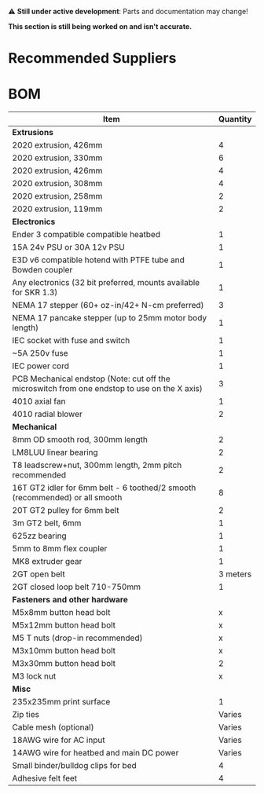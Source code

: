 :warning: **Still under active development**: Parts and documentation may change!

**This section is still being worked on and isn't accurate.**

# Recommended Suppliers


# BOM

| Item | Quantity  |
|-----------------------------------------------------------------------------------------|----------|
| **Extrusions**  |
| 2020 extrusion, 426mm | 4  |
| 2020 extrusion, 330mm | 6  |
| 2020 extrusion, 426mm | 4  |
| 2020 extrusion, 308mm | 4  |
| 2020 extrusion, 258mm | 2  |
| 2020 extrusion, 119mm | 2  |
| **Electronics**  |
| Ender 3 compatible compatible heatbed | 1  |
| 15A 24v PSU or 30A 12v PSU | 1  |
| E3D v6 compatible hotend with PTFE tube and Bowden coupler | 1  |
| Any electronics (32 bit preferred, mounts available for SKR 1.3) | 1  |
| NEMA 17 stepper (60+ oz-in/42+ N-cm preferred) | 3  |
| NEMA 17 pancake stepper (up to 25mm motor body length) | 1  |
| IEC socket with fuse and switch | 1  |
| ~5A 250v fuse | 1  |
| IEC power cord | 1  |
| PCB Mechanical endstop (Note: cut off the microswitch from one endstop to use on the X axis) | 3  |
| 4010 axial fan | 1  |
| 4010 radial blower | 2  |
| **Mechanical**  |
| 8mm OD smooth rod, 300mm length | 2  |
| LM8LUU linear bearing | 2  |
| T8 leadscrew+nut, 300mm length, 2mm pitch recommended | 2  |
| 16T GT2 idler for 6mm belt - 6 toothed/2 smooth (recommended) or all smooth | 8  |
| 20T GT2 pulley for 6mm belt | 2  |
| 3m GT2 belt, 6mm | 1  |
| 625zz bearing | 1  |
| 5mm to 8mm flex coupler | 1  |
| MK8 extruder gear | 1  |
| 2GT open belt | 3 meters |
| 2GT closed loop belt 710-750mm| 1 |
| **Fasteners and other hardware**  |
| M5x8mm button head bolt | x  |
| M5x12mm button head bolt | x  |
| M5 T nuts (drop-in recommended) | x  |
| M3x10mm button head bolt | x  |
| M3x30mm button head bolt | 2  |
| M3 lock nut | x  |
| **Misc**  |
| 235x235mm print surface | 1  |
| Zip ties | Varies  |
| Cable mesh (optional) | Varies  |
| 18AWG wire for AC input | Varies  |
| 14AWG wire for heatbed and main DC power | Varies  |
| Small binder/bulldog clips for bed | 4  |
| Adhesive felt feet | 4  |
